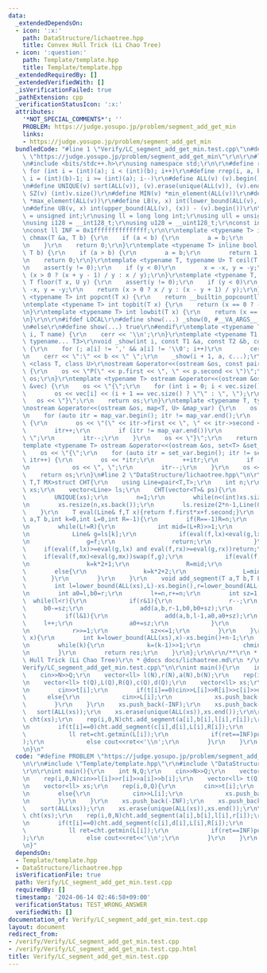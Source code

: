 ```yaml
---
data:
  _extendedDependsOn:
  - icon: ':x:'
    path: DataStructure/lichaotree.hpp
    title: Convex Hull Trick (Li Chao Tree)
  - icon: ':question:'
    path: Template/template.hpp
    title: Template/template.hpp
  _extendedRequiredBy: []
  _extendedVerifiedWith: []
  _isVerificationFailed: true
  _pathExtension: cpp
  _verificationStatusIcon: ':x:'
  attributes:
    '*NOT_SPECIAL_COMMENTS*': ''
    PROBLEM: https://judge.yosupo.jp/problem/segment_add_get_min
    links:
    - https://judge.yosupo.jp/problem/segment_add_get_min
  bundledCode: "#line 1 \"Verify/LC_segment_add_get_min.test.cpp\"\n#define PROBLEM\
    \ \"https://judge.yosupo.jp/problem/segment_add_get_min\"\r\n\r\n#line 1 \"Template/template.hpp\"\
    \n#include <bits/stdc++.h>\r\nusing namespace std;\r\n\r\n#define rep(i, a, b)\
    \ for (int i = (int)(a); i < (int)(b); i++)\r\n#define rrep(i, a, b) for (int\
    \ i = (int)(b)-1; i >= (int)(a); i--)\r\n#define ALL(v) (v).begin(), (v).end()\r\
    \n#define UNIQUE(v) sort(ALL(v)), (v).erase(unique(ALL(v)), (v).end())\r\n#define\
    \ SZ(v) (int)v.size()\r\n#define MIN(v) *min_element(ALL(v))\r\n#define MAX(v)\
    \ *max_element(ALL(v))\r\n#define LB(v, x) int(lower_bound(ALL(v), (x)) - (v).begin())\r\
    \n#define UB(v, x) int(upper_bound(ALL(v), (x)) - (v).begin())\r\n\r\nusing uint\
    \ = unsigned int;\r\nusing ll = long long int;\r\nusing ull = unsigned long long;\r\
    \nusing i128 = __int128_t;\r\nusing u128 = __uint128_t;\r\nconst int inf = 0x3fffffff;\r\
    \nconst ll INF = 0x1fffffffffffffff;\r\n\r\ntemplate <typename T> inline bool\
    \ chmax(T &a, T b) {\r\n    if (a < b) {\r\n        a = b;\r\n        return 1;\r\
    \n    }\r\n    return 0;\r\n}\r\ntemplate <typename T> inline bool chmin(T &a,\
    \ T b) {\r\n    if (a > b) {\r\n        a = b;\r\n        return 1;\r\n    }\r\
    \n    return 0;\r\n}\r\ntemplate <typename T, typename U> T ceil(T x, U y) {\r\
    \n    assert(y != 0);\r\n    if (y < 0)\r\n        x = -x, y = -y;\r\n    return\
    \ (x > 0 ? (x + y - 1) / y : x / y);\r\n}\r\ntemplate <typename T, typename U>\
    \ T floor(T x, U y) {\r\n    assert(y != 0);\r\n    if (y < 0)\r\n        x =\
    \ -x, y = -y;\r\n    return (x > 0 ? x / y : (x - y + 1) / y);\r\n}\r\ntemplate\
    \ <typename T> int popcnt(T x) {\r\n    return __builtin_popcountll(x);\r\n}\r\
    \ntemplate <typename T> int topbit(T x) {\r\n    return (x == 0 ? -1 : 63 - __builtin_clzll(x));\r\
    \n}\r\ntemplate <typename T> int lowbit(T x) {\r\n    return (x == 0 ? -1 : __builtin_ctzll(x));\r\
    \n}\r\n\r\n#ifdef LOCAL\r\n#define show(...) _show(0, #__VA_ARGS__, __VA_ARGS__)\r\
    \n#else\r\n#define show(...) true\r\n#endif\r\ntemplate <typename T> void _show(int\
    \ i, T name) {\r\n    cerr << '\\n';\r\n}\r\ntemplate <typename T1, typename T2,\
    \ typename... T3>\r\nvoid _show(int i, const T1 &a, const T2 &b, const T3 &...c)\
    \ {\r\n    for (; a[i] != ',' && a[i] != '\\0'; i++)\r\n        cerr << a[i];\r\
    \n    cerr << \":\" << b << \" \";\r\n    _show(i + 1, a, c...);\r\n}\r\ntemplate\
    \ <class T, class U>\r\nostream &operator<<(ostream &os, const pair<T, U> &p)\
    \ {\r\n    os << \"P(\" << p.first << \", \" << p.second << \")\";\r\n    return\
    \ os;\r\n}\r\ntemplate <typename T> ostream &operator<<(ostream &os, vector<T>\
    \ &vec) {\r\n    os << \"{\";\r\n    for (int i = 0; i < vec.size(); i++) {\r\n\
    \        os << vec[i] << (i + 1 == vec.size() ? \"\" : \", \");\r\n    }\r\n \
    \   os << \"}\";\r\n    return os;\r\n}\r\ntemplate <typename T, typename U>\r\
    \nostream &operator<<(ostream &os, map<T, U> &map_var) {\r\n    os << \"{\";\r\
    \n    for (auto itr = map_var.begin(); itr != map_var.end();\r\n         itr++)\
    \ {\r\n        os << \"(\" << itr->first << \", \" << itr->second << \")\";\r\n\
    \        itr++;\r\n        if (itr != map_var.end())\r\n            os << \",\
    \ \";\r\n        itr--;\r\n    }\r\n    os << \"}\";\r\n    return os;\r\n}\r\n\
    template <typename T> ostream &operator<<(ostream &os, set<T> &set_var) {\r\n\
    \    os << \"{\";\r\n    for (auto itr = set_var.begin(); itr != set_var.end();\
    \ itr++) {\r\n        os << *itr;\r\n        ++itr;\r\n        if (itr != set_var.end())\r\
    \n            os << \", \";\r\n        itr--;\r\n    }\r\n    os << \"}\";\r\n\
    \    return os;\r\n}\n#line 2 \"DataStructure/lichaotree.hpp\"\n\r\ntemplate<typename\
    \ T,T MX>struct CHT{\r\n    using Line=pair<T,T>;\r\n    int n;\r\n    vector<T>\
    \ xs;\r\n    vector<Line> ls;\r\n    CHT(vector<T>& ps){\r\n        xs=ps;\r\n\
    \        UNIQUE(xs);\r\n        n=1;\r\n        while(n<(int)xs.size())n<<=1;\r\
    \n        xs.resize(n,xs.back());\r\n        ls.resize(2*n-1,Line(0,MX));\r\n\
    \    }\r\n    T eval(Line& f,T x){return f.first*x+f.second;}\r\n    void add(T\
    \ a,T b,int k=0,int L=0,int R=-1){\r\n        if(R==-1)R=n;\r\n        Line f={a,b};\r\
    \n        while(L!=R){\r\n            int mid=(L+R)>>1;\r\n            T lx=xs[L],mx=xs[mid],rx=xs[R-1];\r\
    \n            Line& g=ls[k];\r\n            if(eval(f,lx)<eval(g,lx) and eval(f,rx)<eval(g,rx)){\r\
    \n                g=f;\r\n                return;\r\n            }\r\n       \
    \     if(eval(f,lx)>=eval(g,lx) and eval(f,rx)>=eval(g,rx))return;\r\n       \
    \     if(eval(f,mx)<eval(g,mx))swap(f,g);\r\n            if(eval(f,lx)<eval(g,lx)){\r\
    \n                k=k*2+1;\r\n                R=mid;\r\n            }\r\n    \
    \        else{\r\n                k=k*2+2;\r\n                L=mid;\r\n     \
    \       }\r\n        }\r\n    }\r\n    void add_segment(T a,T b,T L,T R){\r\n\
    \        int l=lower_bound(ALL(xs),L)-xs.begin(),r=lower_bound(ALL(xs),R)-xs.begin();\r\
    \n        int a0=l,b0=r;\r\n        l+=n,r+=n;\r\n        int sz=1;\r\n      \
    \  while(l<r){\r\n            if(r&1){\r\n                r--;\r\n           \
    \     b0-=sz;\r\n                add(a,b,r-1,b0,b0+sz);\r\n            }\r\n \
    \           if(l&1){\r\n                add(a,b,l-1,a0,a0+sz);\r\n           \
    \     l++;\r\n                a0+=sz;\r\n            }\r\n            l>>=1;\r\
    \n            r>>=1;\r\n            sz<<=1;\r\n        }\r\n    }\r\n    T getmin(T\
    \ x){\r\n        int k=lower_bound(ALL(xs),x)-xs.begin()+n-1;\r\n        T res=eval(ls[k],x);\r\
    \n        while(k){\r\n            k=(k-1)>>1;\r\n            chmin(res,eval(ls[k],x));\r\
    \n        }\r\n        return res;\r\n    }\r\n};\r\n\r\n/**\r\n * @brief Convex\
    \ Hull Trick (Li Chao Tree)\r\n * @docs docs/lichaotree.md\r\n */\n#line 5 \"\
    Verify/LC_segment_add_get_min.test.cpp\"\n\r\nint main(){\r\n    int N,Q;\r\n\
    \    cin>>N>>Q;\r\n    vector<ll> l(N),r(N),a(N),b(N);\r\n    rep(i,0,N)cin>>l[i]>>r[i]>>a[i]>>b[i];\r\
    \n    vector<ll> t(Q),L(Q),R(Q),c(Q),d(Q);\r\n    vector<ll> xs;\r\n    rep(i,0,Q){\r\
    \n        cin>>t[i];\r\n        if(t[i]==0)cin>>L[i]>>R[i]>>c[i]>>d[i];\r\n  \
    \      else{\r\n            cin>>L[i];\r\n            xs.push_back(L[i]);\r\n\
    \        }\r\n    }\r\n    xs.push_back(-INF);\r\n    xs.push_back(INF);\r\n \
    \   sort(ALL(xs));\r\n    xs.erase(unique(ALL(xs)),xs.end());\r\n\r\n    CHT<ll,INF>\
    \ cht(xs);\r\n    rep(i,0,N)cht.add_segment(a[i],b[i],l[i],r[i]);\r\n    rep(i,0,Q){\r\
    \n        if(t[i]==0)cht.add_segment(c[i],d[i],L[i],R[i]);\r\n        else{\r\n\
    \            ll ret=cht.getmin(L[i]);\r\n            if(ret==INF)puts(\"INFINITY\"\
    );\r\n            else cout<<ret<<'\\n';\r\n        }\r\n    }\r\n    return 0;\r\
    \n}\n"
  code: "#define PROBLEM \"https://judge.yosupo.jp/problem/segment_add_get_min\"\r\
    \n\r\n#include \"Template/template.hpp\"\r\n#include \"DataStructure/lichaotree.hpp\"\
    \r\n\r\nint main(){\r\n    int N,Q;\r\n    cin>>N>>Q;\r\n    vector<ll> l(N),r(N),a(N),b(N);\r\
    \n    rep(i,0,N)cin>>l[i]>>r[i]>>a[i]>>b[i];\r\n    vector<ll> t(Q),L(Q),R(Q),c(Q),d(Q);\r\
    \n    vector<ll> xs;\r\n    rep(i,0,Q){\r\n        cin>>t[i];\r\n        if(t[i]==0)cin>>L[i]>>R[i]>>c[i]>>d[i];\r\
    \n        else{\r\n            cin>>L[i];\r\n            xs.push_back(L[i]);\r\
    \n        }\r\n    }\r\n    xs.push_back(-INF);\r\n    xs.push_back(INF);\r\n\
    \    sort(ALL(xs));\r\n    xs.erase(unique(ALL(xs)),xs.end());\r\n\r\n    CHT<ll,INF>\
    \ cht(xs);\r\n    rep(i,0,N)cht.add_segment(a[i],b[i],l[i],r[i]);\r\n    rep(i,0,Q){\r\
    \n        if(t[i]==0)cht.add_segment(c[i],d[i],L[i],R[i]);\r\n        else{\r\n\
    \            ll ret=cht.getmin(L[i]);\r\n            if(ret==INF)puts(\"INFINITY\"\
    );\r\n            else cout<<ret<<'\\n';\r\n        }\r\n    }\r\n    return 0;\r\
    \n}"
  dependsOn:
  - Template/template.hpp
  - DataStructure/lichaotree.hpp
  isVerificationFile: true
  path: Verify/LC_segment_add_get_min.test.cpp
  requiredBy: []
  timestamp: '2024-06-14 02:46:58+09:00'
  verificationStatus: TEST_WRONG_ANSWER
  verifiedWith: []
documentation_of: Verify/LC_segment_add_get_min.test.cpp
layout: document
redirect_from:
- /verify/Verify/LC_segment_add_get_min.test.cpp
- /verify/Verify/LC_segment_add_get_min.test.cpp.html
title: Verify/LC_segment_add_get_min.test.cpp
---
```

